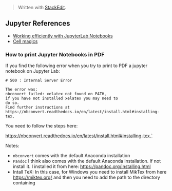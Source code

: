 


> Written with [StackEdit](https://stackedit.io/).
## Jupyter References

- [Working efficiently with JupyterLab Notebooks](https://florianwilhelm.info/2018/11/working_efficiently_with_jupyter_lab/ "Permalink to Working efficiently with JupyterLab Notebooks")
- [Cell magics](https://ipython.readthedocs.io/en/stable/interactive/magics.html)

### How to print Jupyter Notebooks in PDF
If you find the following error when you try to print to PDF a jupyter notebook on Jupyter Lab:

```
# 500 : Internal Server Error

The error was:
nbconvert failed: xelatex not found on PATH, 
if you have not installed xelatex you may need to 
do so. 
Find further instructions at https://nbconvert.readthedocs.io/en/latest/install.html#installing-tex.
```
You need to follow the steps here:

https://nbconvert.readthedocs.io/en/latest/install.html#installing-tex.`

Notes:

- `nbconvert` comes with the default Anaconda installation
- `Pandoc` I think also comes with the default Anaconda installation. If not install it. I installed it from here: https://pandoc.org/installing.html
- Intall TeX: In this case, for Windows you need to install MikTex from here https://miktex.org/ and then you need to add the path to the directory containing
<!--stackedit_data:
eyJoaXN0b3J5IjpbLTc4NjM0ODkyNSw4Nzk2Njg5MzksMjA0Mj
E4MTQ0LDYzNjI0MTg0MSwxNTM3ODIxNzk5LC0xOTYzMTEwNSwy
MDMyMTQ5NjI3LC0xNDUyMDgwMDYwXX0=
-->